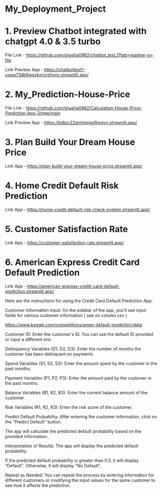 # My_Deployment_Project


# 1. Preview Chatbot integrated with chatgpt 4.0 & 3.5 turbo 

File Link - https://github.com/shasha0982/chatbot_test_1?tab=readme-ov-file

Link Preview App - https://chatbottest1-cowa73db6wsvkxrcvzhgnv.streamlit.app/



# 2. My_Prediction-House-Price

File Link - https://github.com/shasha0982/Calculation-House-Price-Prediction-App-3/tree/main

Link Preview App - https://kdbcr22amhjjpjggfksgyn.streamlit.app/



# 3. Plan Build Your Dream House Price

Link App - https://plan-build-your-dream-house-price.streamlit.app/


# 4. Home Credit Default Risk Prediction

Link App - https://home-credit-default-risk-check-system.streamlit.app/


# 5. Customer Satisfaction Rate

Link App - https://customer-satisfaction-rate.streamlit.app/


# 6. American Express Credit Card Default Prediction


Link App - https://american-express-credit-card-default-prediction.streamlit.app/



Here are the instructions for using the Credit Card Default Prediction App:

Customer Information Input: On the sidebar of the app, you'll see input fields for various customer information ( see on column csv )

https://www.kaggle.com/competitions/amex-default-prediction/data

Customer ID: Enter the customer's ID. You can use the default ID provided or input a different one.

Delinquency Variables (D1, D2, D3): Enter the number of months the customer has been delinquent on payments.

Spend Variables (S1, S2, S3): Enter the amount spent by the customer in the past months.

Payment Variables (P1, P2, P3): Enter the amount paid by the customer in the past months.

Balance Variables (B1, B2, B3): Enter the current balance amount of the customer.

Risk Variables (R1, R2, R3): Enter the risk score of the customer.

Predict Default Probability: After entering the customer information, click on the "Predict Default" button.

The app will calculate the predicted default probability based on the provided information.

Interpretation of Results: The app will display the predicted default probability.

If the predicted default probability is greater than 0.5, it will display "Default". Otherwise, it will display "No Default".

Repeat as Needed: You can repeat the process by entering information for different customers or modifying the input values for the same customer to see how it affects the prediction.

